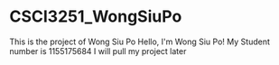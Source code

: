 # CSCI3251_WongSiuPo
This is the project of Wong Siu Po
Hello, I'm Wong Siu Po!
My Student number is 1155175684
I will pull my project later
